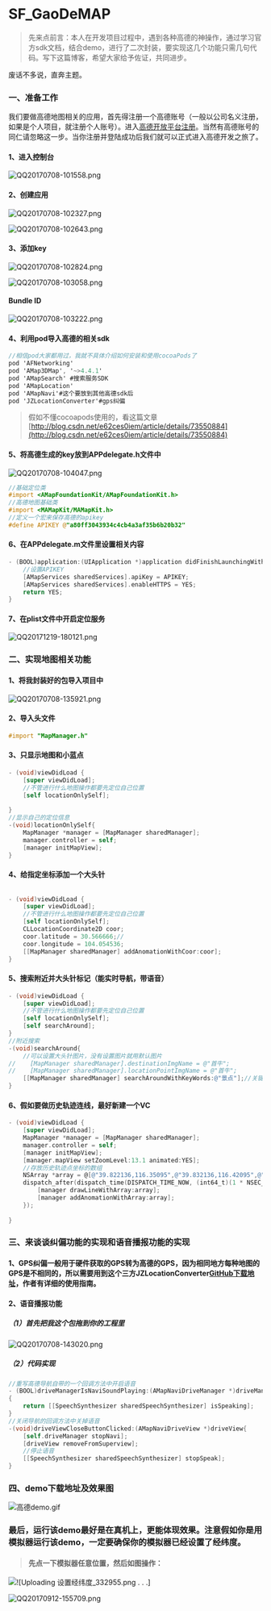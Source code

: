 # SF_GaoDeMAP
> 先来点前言：本人在开发项目过程中，遇到各种高德的神操作，通过学习官方sdk文档，结合demo，进行了二次封装，要实现这几个功能只需几句代码。写下这篇博客，希望大家给予佐证，共同进步。

废话不多说，直奔主题。

### 一、准备工作
我们要做高德地图相关的应用，首先得注册一个高德账号（一般以公司名义注册，如果是个人项目，就注册个人账号）。进入[高德开放平台注册](http://lbs.amap.com/dev/id/newuser)。当然有高德账号的同仁请忽略这一步。当你注册并登陆成功后我们就可以正式进入高德开发之旅了。

#### 1、进入控制台
![QQ20170708-101558.png](http://upload-images.jianshu.io/upload_images/5351221-cca8bfa3a3686232.png?imageMogr2/auto-orient/strip%7CimageView2/2/w/1240)

#### 2、创建应用

![QQ20170708-102327.png](http://upload-images.jianshu.io/upload_images/5351221-5d3c4bedfb7e7c7b.png?imageMogr2/auto-orient/strip%7CimageView2/2/w/1240)

![QQ20170708-102643.png](http://upload-images.jianshu.io/upload_images/5351221-050d2a748f6e8b9d.png?imageMogr2/auto-orient/strip%7CimageView2/2/w/1240)

#### 3、添加key
		
![QQ20170708-102824.png](http://upload-images.jianshu.io/upload_images/5351221-475fceedc600273c.png?imageMogr2/auto-orient/strip%7CimageView2/2/w/1240)

![QQ20170708-103058.png](http://upload-images.jianshu.io/upload_images/5351221-27287683e1b7ae34.png?imageMogr2/auto-orient/strip%7CimageView2/2/w/1240)

#### Bundle ID
![QQ20170708-103222.png](http://upload-images.jianshu.io/upload_images/5351221-05cfe78070822ba0.png?imageMogr2/auto-orient/strip%7CimageView2/2/w/1240)

#### 4、利用pod导入高德的相关sdk
```objective-c
//相信pod大家都用过，我就不具体介绍如何安装和使用cocoaPods了
pod 'AFNetworking'
pod 'AMap3DMap', '~>4.4.1'
pod 'AMapSearch' #搜索服务SDK
pod 'AMapLocation'
pod 'AMapNavi'#这个要放到其他高德sdk后
pod 'JZLocationConverter'#gps纠偏
```

>假如不懂cocoapods使用的，看这篇文章[http://blog.csdn.net/e62ces0iem/article/details/73550884](http://blog.csdn.net/e62ces0iem/article/details/73550884)

#### 5、将高德生成的key放到APPdelegate.h文件中

![QQ20170708-104047.png](http://upload-images.jianshu.io/upload_images/5351221-4275552b36c2cdcb.png?imageMogr2/auto-orient/strip%7CimageView2/2/w/1240)

```objective-c
//基础定位类
#import <AMapFoundationKit/AMapFoundationKit.h>
//高德地图基础类
#import <MAMapKit/MAMapKit.h>
//定义一个宏来保存高德的apikey
#define APIKEY @"a80ff3043934c4cb4a3af35b6b20b32"
```

#### 6、在APPdelegate.m文件里设置相关内容
```objective-c
- (BOOL)application:(UIApplication *)application didFinishLaunchingWithOptions:(NSDictionary *)launchOptions {
    //设置APIKEY
    [AMapServices sharedServices].apiKey = APIKEY;
    [AMapServices sharedServices].enableHTTPS = YES;
    return YES;
}
```

#### 7、在plist文件中开启定位服务

![QQ20171219-180121.png](http://upload-images.jianshu.io/upload_images/5351221-1f0e4e13c5d2866a.png?imageMogr2/auto-orient/strip%7CimageView2/2/w/1240)

### 二、实现地图相关功能

#### 1、将我封装好的包导入项目中

![QQ20170708-135921.png](http://upload-images.jianshu.io/upload_images/5351221-ad1923cf5eef225d.png?imageMogr2/auto-orient/strip%7CimageView2/2/w/1240)

#### 2、导入头文件
```objective-c
#import "MapManager.h"
```

#### 3、只显示地图和小蓝点
```objective-c
- (void)viewDidLoad {
    [super viewDidLoad];
    //不管进行什么地图操作都要先定位自己位置
    [self locationOnlySelf];
    
}
//显示自己的定位信息
-(void)locationOnlySelf{
    MapManager *manager = [MapManager sharedManager];
    manager.controller = self;
    [manager initMapView];
}
```

#### 4、给指定坐标添加一个大头针
```objective-c

- (void)viewDidLoad {
	[super viewDidLoad];
	//不管进行什么地图操作都要先定位自己位置
	[self locationOnlySelf];
	CLLocationCoordinate2D coor;
	coor.latitude = 30.566666;//
	coor.longitude = 104.054536;
	[[MapManager sharedManager] addAnomationWithCoor:coor];
}
```

#### 5、搜索附近并大头针标记（能实时导航，带语音）
```objective-c
- (void)viewDidLoad {
    [super viewDidLoad];
    //不管进行什么地图操作都要先定位自己位置
    [self locationOnlySelf];
    [self searchAround];
}
//附近搜索
-(void)searchAround{
    //可以设置大头针图片，没有设置图片就用默认图片
//    [MapManager sharedManager].destinationImgName = @"首牛";
//    [MapManager sharedManager].locationPointImgName = @"首牛";
    [[MapManager sharedManager] searchAroundWithKeyWords:@"景点"];//关键词可以随便写，只要高德能搜索的
}
```

#### 6、假如要做历史轨迹连线，最好新建一个VC
```objective-c
- (void)viewDidLoad {
    [super viewDidLoad];
    MapManager *manager = [MapManager sharedManager];
    manager.controller = self;
    [manager initMapView];
    [manager.mapView setZoomLevel:13.1 animated:YES];
    //存放历史轨迹点坐标的数组
    NSArray *array = @[@"39.822136,116.35095",@"39.832136,116.42095",@"39.902136,116.42095",@"39.902136,116.44095"];
    dispatch_after(dispatch_time(DISPATCH_TIME_NOW, (int64_t)(1 * NSEC_PER_SEC)), dispatch_get_main_queue(), ^{
        [manager drawLineWithArray:array];
        [manager addAnomationWithArray:array];
    });
    
}
```

### 三、来谈谈纠偏功能的实现和语音播报功能的实现

#### 1、GPS纠偏一般用于硬件获取的GPS转为高德的GPS，因为相同地方每种地图的GPS是不相同的，所以需要用到这个三方JZLocationConverter[GitHub下载地址](https://github.com/JackZhouCn/JZLocationConverter)，作者有详细的使用指南。

#### 2、语音播报功能

##### （1）首先把我这个包拖到你的工程里

![QQ20170708-143020.png](http://upload-images.jianshu.io/upload_images/5351221-11bf5d81cdc15944.png?imageMogr2/auto-orient/strip%7CimageView2/2/w/1240)

##### （2）代码实现
```objective-c
//重写高德导航自带的一个回调方法中开启语音
- (BOOL)driveManagerIsNaviSoundPlaying:(AMapNaviDriveManager *)driveManager
{
    return [[SpeechSynthesizer sharedSpeechSynthesizer] isSpeaking];
}
//关闭导航的回调方法中关掉语音
-(void)driveViewCloseButtonClicked:(AMapNaviDriveView *)driveView{
    [self.driveManager stopNavi];
    [driveView removeFromSuperview];
    //停止语音
    [[SpeechSynthesizer sharedSpeechSynthesizer] stopSpeak];
}

```

### 四、demo下载地址及效果图


![高德demo.gif](http://upload-images.jianshu.io/upload_images/5351221-c921713cb07b05f7.gif?imageMogr2/auto-orient/strip)


### 最后，运行该demo最好是在真机上，更能体现效果。注意假如你是用模拟器运行该demo，一定要确保你的模拟器已经设置了经纬度。
>#### 先点一下模拟器任意位置，然后如图操作：
![
![Uploading 设置经纬度_332955.png . . .]](http://upload-images.jianshu.io/upload_images/5351221-148774ba43cf1ea2.png?imageMogr2/auto-orient/strip%7CimageView2/2/w/1240)


![QQ20170912-155709.png](http://upload-images.jianshu.io/upload_images/5351221-dab6a73e70757359.png?imageMogr2/auto-orient/strip%7CimageView2/2/w/1240)
